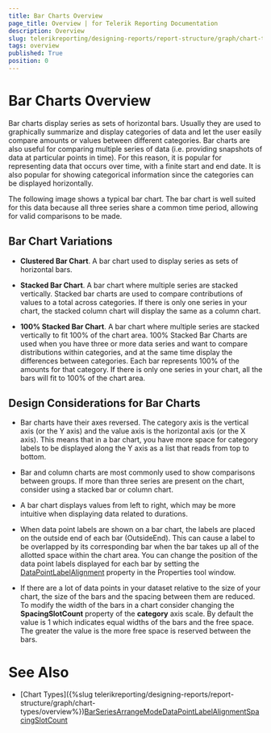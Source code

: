 ```yaml
---
title: Bar Charts Overview
page_title: Overview | for Telerik Reporting Documentation
description: Overview
slug: telerikreporting/designing-reports/report-structure/graph/chart-types/bar-charts/overview
tags: overview
published: True
position: 0
---
```


# Bar Charts Overview



Bar charts display series as sets of horizontal bars. Usually they are used to graphically summarize and display categories 
      of data and let the user easily compare amounts or values between different categories. Bar charts are also useful for comparing multiple 
      series of data (i.e. providing snapshots of data at particular points in time). For this reason, it is popular for representing data that 
      occurs over time, with a finite start and end date. It is also popular for showing categorical information since the categories can be 
      displayed horizontally.

The following image shows a typical bar chart. The bar chart is well suited for this data because all three series share a common time 
      period, allowing for valid comparisons to be made.

## Bar Chart Variations

* __Clustered Bar Chart__. A bar chart used to display series as sets of horizontal bars.

* __Stacked Bar Chart__. A bar chart where multiple series are stacked vertically.
  				Stacked bar charts are used to compare contributions of values to a total across categories. If there is only 
  				one series in your chart, the stacked column chart will  display the same as a column chart.
  				

* __100% Stacked Bar Chart__. A bar chart where multiple series are stacked vertically to fit 100%
  				of the chart area. 100% Stacked Bar Charts are used when you have three or more data series and want to compare distributions 
  				within categories, and at the same time display the differences between categories. Each bar represents 100% of the amounts 
  				for that category. If there is only one series in your chart, all the bars will fit to 100% of the chart area.
  			

## Design Considerations for Bar Charts

* Bar charts have their axes reversed. The category axis is the vertical axis (or the Y axis) 
        		and the value axis is the horizontal axis (or the X axis). This means that in a bar chart, you have more space 
        		for category labels to be displayed along the Y axis as a list that reads from top to bottom.

* Bar and column charts are most commonly used to show comparisons between groups. If more than 
        		three series are present on the chart, consider using a stacked bar or column chart.

* A bar chart displays values from left to right, which may be more intuitive when displaying data 
        		related to durations.

* When data point labels are shown on a bar chart, the labels are placed on the outside end of each bar (OutsideEnd).
        		This can cause a label to be overlapped by its corresponding bar when the bar takes up all of the allotted space within the chart area. You can change the position 
        		of the data point labels displayed for each bar by setting the [DataPointLabelAlignment](/reporting/api/Telerik.Reporting.BarSeries#collapsible-Telerik_Reporting_BarSeries_DataPointLabelAlignment) property in the Properties tool window.

* If there are a lot of data points in your dataset relative to the size of your chart, the size of the bars
        		and the spacing between them are reduced. To modify the width of the bars in a chart consider changing the
				__SpacingSlotCount__ property of the __category__ axis scale. By default the 
        		value is 1 which indicates equal widths of the bars and the free space. The greater the value is the more free space 
				is reserved between the bars.

# See Also


 * [Chart Types]({%slug telerikreporting/designing-reports/report-structure/graph/chart-types/overview%})[BarSeries](/reporting/api/Telerik.Reporting.BarSeries)[ArrangeMode](/reporting/api/Telerik.Reporting.GraphSeries2D#collapsible-Telerik_Reporting_GraphSeries2D_ArrangeMode)[DataPointLabelAlignment](/reporting/api/Telerik.Reporting.BarSeries#collapsible-Telerik_Reporting_BarSeries_DataPointLabelAlignment)[SpacingSlotCount](/reporting/api/Telerik.Reporting.Scale#collapsible-Telerik_Reporting_Scale_SpacingSlotCount)
